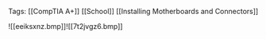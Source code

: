 Tags: [[CompTIA A+]] [[School]] [[Installing Motherboards and Connectors]]

![[eeiksxnz.bmp]]![[7t2jvgz6.bmp]]